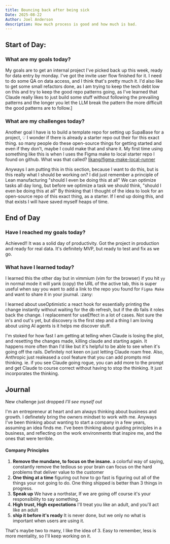 ```yaml
---
title: Bouncing back after being sick
Date: 2025-08-22
Author: Joel Anderson
description: How much process is good and how much is bad.
---
```


## Start of Day:

### What are my goals today?
My goals are to get an internal project I've picked back up this week, ready for data entry by monday. I've got the invite user flow finished for it. I need to do some QA on data access, and I think that's pretty much it. I'd also like to get some small refactors done, as I am trying to keep the tech debt low on this and try to keep the good repo patterns going, as I've learned that Claude really likes to just build some stuff without following the prevailing patterns and the longer you let the LLM break the pattern the more difficult the good patterns are to follow.]

### What are my challenges today?
Another goal I have is to build a template repo for setting up SupaBase for a project, :bulb: I wonder if there is already a starter repo out their for this exact thing. so many people do these open-source things for getting started and even if they don't, maybe I could make that and share it. My first time using something like this is when I uses the Figma make to local starter repo I found on github. What was that called? [likang/figma-make-local-runner](https://github.com/likang/figma-make-local-runner)

Anyways I am putting this in this section, because I want to do this, but is this really what I should be working on? I did just remember a principle of Lean manufacturing "should I even be doing this at all"  We can optimize tasks all day long, but before we optimize a task we should think, "should I even be doing this at all" By thinking that I thought of the idea to look for an open-source repo of this exact thing, as a starter. If I end up doing this, and that exists I will have saved myself heaps of time.

## End of Day

### Have I reached my goals today?
Achieved!! It was a solid day of productivity. Got the project in production and ready for real data. It's definitely MVP, but ready to test and fix as we go.

### What have I learned today?
I learned this the other day but in vimmium (vim for the browser) if you hit `yy` in normal mode it will yank (copy) the URL of the active tab, this is super useful when say you want to add a link to the repo you found for `Figma Make` and want to share it in your journal. :zany:

I learned about useOptimistic a react hook for essentially printing the change instantly without waiting for the db refresh, but if the db fails it roles back the change. I replacement for useEffect in a lot of cases. Not sure the in's and out's yet, but discovery is the first step and a thing I am loving about using AI agents is it helps me discover stuff.

I'm stoked for how fast I am getting at telling when Claude is losing the plot, and resetting the changes made, killing claude and starting again. It happens more often than I'd like but it's helpful to be able to see when it's going off the rails. Definitely not keen on just letting Claude roam free. Also, Anthropic just realeased a cool feature that you can add prompts mid thinking. ie. if you see Claude going rogue, you can add more to the prompt and get Claude to course correct without having to stop the thinking. It just incorporates the thinking.

## Journal
New challenge just dropped _I'll see myself out_

I'm an entrepreneur at heart and am always thinking about business and growth. I definetely bring the owners mindset to work with me. Anyways I've been thinking about wanting to start a company in a few years, assuming an idea finds me. I've been thinking about guiding principles in a business, and reflecting on the work environments that inspire me, and the ones that were terrible.

#### Company Principles

1. **Remove the mundane, to focus on the insane.** a colorful way of saying, constantly remove the tedious so your brain can focus on the hard problems that deliver value to the customer
2. **One thing at a time** figuring out how to go fast is figuring out all of the things your not going to do. One thing shipped is better than 3 things in progress.
3. **Speak up** We have a northstar, If we are going off course it's your responsibility to say something.
4. **High trust, High expectations** I'll treat you like an adult, and you'll act like an adult
5. **ship it before it's ready** It is never done, but we only no what is important when users are using it.

That's maybe two to many, I like the idea of 3. Easy to remember, less is more mentality, so I'll keep working on it.


